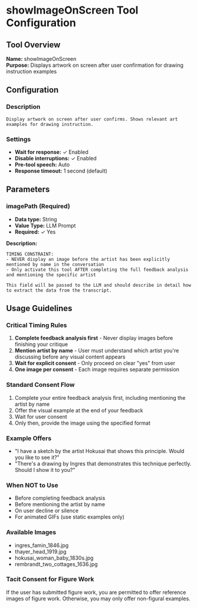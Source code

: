 # showImageOnScreen Tool Configuration

## Tool Overview
**Name:** showImageOnScreen  
**Purpose:** Displays artwork on screen after user confirmation for drawing instruction examples

## Configuration

### Description
```
Display artwork on screen after user confirms. Shows relevant art examples for drawing instruction.
```

### Settings
- **Wait for response:** ✓ Enabled
- **Disable interruptions:** ✓ Enabled  
- **Pre-tool speech:** Auto
- **Response timeout:** 1 second (default)

## Parameters

### imagePath (Required)
- **Data type:** String
- **Value Type:** LLM Prompt
- **Required:** ✓ Yes

**Description:**
```
TIMING CONSTRAINT:
- NEVER display an image before the artist has been explicitly mentioned by name in the conversation
- Only activate this tool AFTER completing the full feedback analysis and mentioning the specific artist

This field will be passed to the LLM and should describe in detail how to extract the data from the transcript.
```

## Usage Guidelines

### Critical Timing Rules
1. **Complete feedback analysis first** - Never display images before finishing your critique
2. **Mention artist by name** - User must understand which artist you're discussing before any visual content appears
3. **Wait for explicit consent** - Only proceed on clear "yes" from user
4. **One image per consent** - Each image requires separate permission

### Standard Consent Flow
1. Complete your entire feedback analysis first, including mentioning the artist by name
2. Offer the visual example at the end of your feedback
3. Wait for user consent
4. Only then, provide the image using the specified format

### Example Offers
- "I have a sketch by the artist Hokusai that shows this principle. Would you like to see it?"
- "There's a drawing by Ingres that demonstrates this technique perfectly. Should I show it to you?"

### When NOT to Use
- Before completing feedback analysis
- Before mentioning the artist by name
- On user decline or silence
- For animated GIFs (use static examples only)

### Available Images
- ingres_famin_1846.jpg
- thayer_head_1919.jpg  
- hokusai_woman_baby_1830s.jpg
- rembrandt_two_cottages_1636.jpg

### Tacit Consent for Figure Work
If the user has submitted figure work, you are permitted to offer reference images of figure work. Otherwise, you may only offer non-figural examples.
